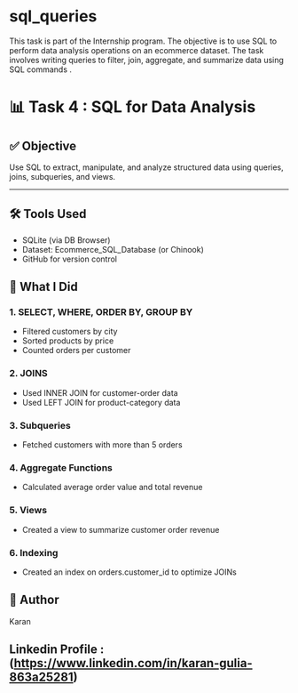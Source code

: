 # sql_queries
This task is part of the  Internship program. The objective is to use SQL to perform data analysis operations on an ecommerce dataset. The task involves writing queries to filter, join, aggregate, and summarize data using SQL commands .

# 📊 Task 4 : SQL for Data Analysis

## ✅ Objective
Use SQL to extract, manipulate, and analyze structured data using queries, joins, subqueries, and views.

---

## 🛠 Tools Used
- SQLite (via DB Browser)
- Dataset: Ecommerce_SQL_Database (or Chinook)
- GitHub for version control



## 🧾 What I Did

### 1. SELECT, WHERE, ORDER BY, GROUP BY
- Filtered customers by city
- Sorted products by price
- Counted orders per customer

### 2. JOINS
- Used INNER JOIN for customer-order data
- Used LEFT JOIN for product-category data

### 3. Subqueries
- Fetched customers with more than 5 orders

### 4. Aggregate Functions
- Calculated average order value and total revenue

### 5. Views
- Created a view to summarize customer order revenue

### 6. Indexing
- Created an index on orders.customer_id to optimize JOINs


## 💼 Author
Karan

## Linkedin Profile :(https://www.linkedin.com/in/karan-gulia-863a25281)
